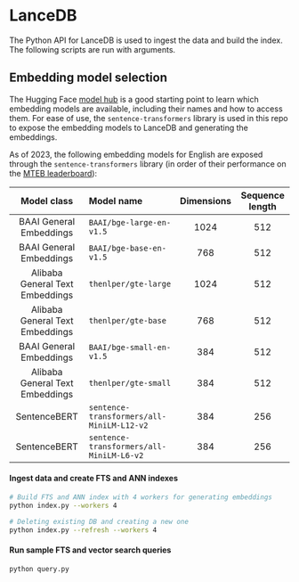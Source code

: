 # LanceDB

The Python API for LanceDB is used to ingest the data and build the index. The following scripts are run with arguments.

## Embedding model selection

The Hugging Face [model hub](https://huggingface.co/models) is a good starting point to learn which embedding models are available, including their names and how to access them. For ease of use, the `sentence-transformers` library is used in this repo to expose the embedding models to LanceDB and generating the embeddings.

As of 2023, the following embedding models for English are exposed through the `sentence-transformers` library (in order of their performance on the [MTEB leaderboard](https://huggingface.co/spaces/mteb/leaderboard)):

| Model class | Model name | Dimensions | Sequence length
|:---:|:---|:---:|:---:
BAAI General Embeddings | `BAAI/bge-large-en-v1.5` | 1024 | 512
BAAI General Embeddings  | `BAAI/bge-base-en-v1.5` | 768 | 512
Alibaba General Text Embeddings | `thenlper/gte-large` | 1024 | 512
Alibaba General Text Embeddings | `thenlper/gte-base` | 768 | 512
BAAI General Embeddings  | `BAAI/bge-small-en-v1.5` | 384 | 512
Alibaba General Text Embeddings | `thenlper/gte-small` | 384 | 512
SentenceBERT | `sentence-transformers/all-MiniLM-L12-v2` | 384 | 256
SentenceBERT | `sentence-transformers/all-MiniLM-L6-v2` | 384 | 256


#### Ingest data and create FTS and ANN indexes

```sh
# Build FTS and ANN index with 4 workers for generating embeddings
python index.py --workers 4
```

```sh
# Deleting existing DB and creating a new one
python index.py --refresh --workers 4
```

#### Run sample FTS and vector search queries

```sh
python query.py
```